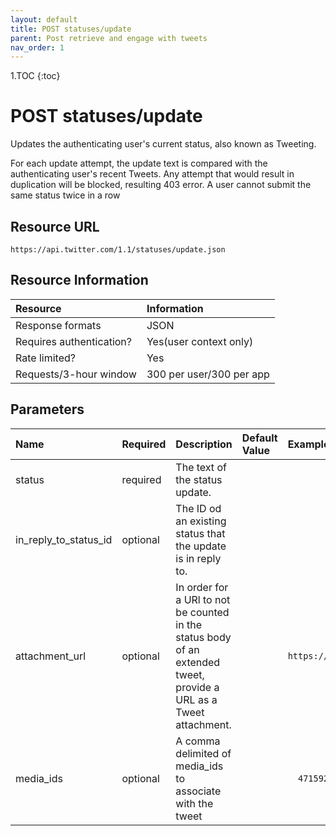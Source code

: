 ```yaml
---
layout: default
title: POST statuses/update
parent: Post retrieve and engage with tweets
nav_order: 1
---
```

1.TOC
{:toc}

# POST statuses/update



Updates the authenticating user's current status, also known as Tweeting.

For each update attempt, the update text is compared with the authenticating user's recent Tweets. Any attempt that would result in duplication will be blocked, resulting 403 error. A user cannot submit the same status twice in a row


## Resource URL

```
https://api.twitter.com/1.1/statuses/update.json
```

## Resource Information

| Resource | Information |
|:----------------|:----|
|Response formats | JSON|
|Requires authentication?|Yes(user context only)|
|Rate limited?|Yes|
|Requests/3-hour window| 300 per user/300 per app|

## Parameters

|Name|Required|Description|Default Value|Example|
|:---|:-------|:----------|:------------|:------|
|status|required| The text of the status update.| | |
|in_reply_to_status_id|optional|The ID od an existing status that the update is in reply to.|||
|attachment_url|optional|In order for a URl to not be counted in the status body of an extended tweet, provide a URL as a Tweet attachment.|| `https://twitter.com/andypiper/status/903615884664725505`|
|media_ids|optional|A comma delimited of media_ids to associate with the tweet ||`	471592 142565 957632`|